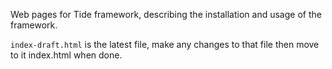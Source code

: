 Web pages for Tide framework, describing the installation and usage of the framework.

`index-draft.html` is the latest file, make any changes to that file then move to it index.html when done.

